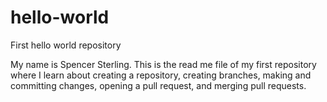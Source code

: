 # hello-world
First hello world repository

My name is Spencer Sterling. This is the read me file of my first repository where I learn about creating a repository, creating branches, making and committing changes, opening a pull request, and merging pull requests.
